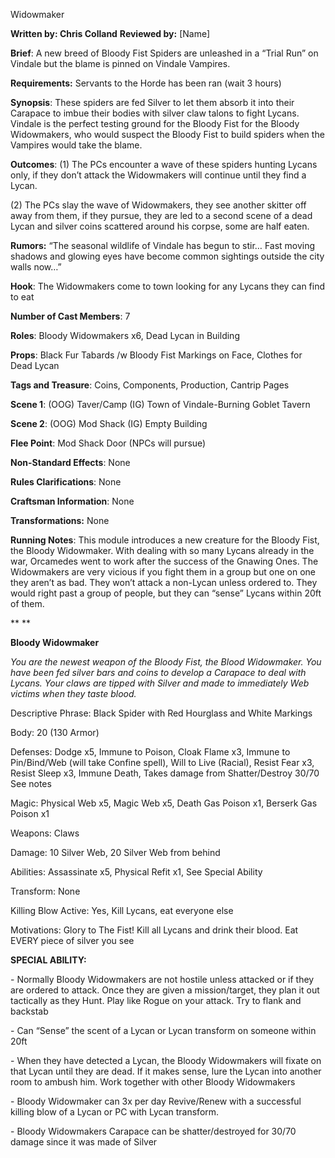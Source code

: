 Widowmaker

 

**Written by: Chris Colland**        **Reviewed by:** [Name]




 **Brief**: A new breed of Bloody Fist Spiders are unleashed in a “Trial Run” on Vindale but the blame is pinned on Vindale Vampires.




 **Requirements:** Servants to the Horde has been ran (wait 3 hours)

 

**Synopsis**: These spiders are fed Silver to let them absorb it into their Carapace to imbue their bodies with silver claw talons to fight Lycans. Vindale is the perfect testing ground for the Bloody Fist for the Bloody Widowmakers, who would suspect the Bloody Fist to build spiders when the Vampires would take the blame.

 

**Outcomes**: (1) The PCs encounter a wave of these spiders hunting Lycans only, if they don’t attack the Widowmakers will continue until they find a Lycan.

(2) The PCs slay the wave of Widowmakers, they see another skitter off away from them, if they pursue, they are led to a second scene of a dead Lycan and silver coins scattered around his corpse, some are half eaten.

 

**Rumors:** “The seasonal wildlife of Vindale has begun to stir… Fast moving shadows and glowing eyes have become common sightings outside the city walls now…”




 **Hook**: The Widowmakers come to town looking for any Lycans they can find to eat

**Number of Cast Members**: 7

**Roles**: Bloody Widowmakers x6, Dead Lycan in Building

**Props**: Black Fur Tabards /w Bloody Fist Markings on Face, Clothes for Dead Lycan

**Tags and Treasure**: Coins, Components, Production, Cantrip Pages

**Scene 1**: (OOG) Taver/Camp (IG) Town of Vindale-Burning Goblet Tavern

**Scene 2**: (OOG) Mod Shack (IG) Empty Building

**Flee Point**: Mod Shack Door (NPCs will pursue)

**Non-Standard Effects**: None

**Rules Clarifications**: None

**Craftsman Information**: None

**Transformations:** None

 **Running Notes**: This module introduces a new creature for the Bloody Fist, the Bloody Widowmaker. With dealing with so many Lycans already in the war, Orcamedes went to work after the success of the Gnawing Ones. The Widowmakers are very vicious if you fight them in a group but one on one they aren’t as bad. They won’t attack a non-Lycan unless ordered to. They would right past a group of people, but they can “sense” Lycans within 20ft of them. 

**
**

**Bloody Widowmaker**

*You are the newest weapon of the Bloody Fist, the Blood Widowmaker. You have been fed silver bars and coins to develop a Carapace to deal with Lycans. Your claws are tipped with Silver and made to immediately Web victims when they taste blood.* 

Descriptive Phrase: Black Spider with Red Hourglass and White Markings

Body: 20 (130 Armor)

Defenses: Dodge x5, Immune to Poison, Cloak Flame x3, Immune to Pin/Bind/Web (will take Confine spell), Will to Live (Racial), Resist Fear x3, Resist Sleep x3, Immune Death, Takes damage from Shatter/Destroy 30/70 See notes

Magic: Physical Web x5, Magic Web x5, Death Gas Poison x1, Berserk Gas Poison x1

Weapons: Claws

Damage: 10 Silver Web, 20 Silver Web from behind

Abilities: Assassinate x5, Physical Refit x1, See Special Ability

Transform: None

Killing Blow Active: Yes, Kill Lycans, eat everyone else

Motivations: Glory to The Fist! Kill all Lycans and drink their blood. Eat EVERY piece of silver you see

**SPECIAL ABILITY:** 

\-    Normally Bloody Widowmakers are not hostile unless attacked or if they are ordered to attack. Once they are given a mission/target, they plan it out tactically as they Hunt. Play like Rogue on your attack. Try to flank and backstab

\-    Can “Sense” the scent of a Lycan or Lycan transform on someone within 20ft

\-    When they have detected a Lycan, the Bloody Widowmakers will fixate on that Lycan until they are dead. If it makes sense, lure the Lycan into another room to ambush him. Work together with other Bloody Widowmakers

\-    Bloody Widowmaker can 3x per day Revive/Renew with a successful killing blow of a Lycan or PC with Lycan transform.

\-    Bloody Widowmakers Carapace can be shatter/destroyed for 30/70 damage since it was made of Silver 

 

 

 

 

 